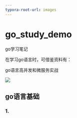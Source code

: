 ```yaml
---
typora-root-url: images
---
```


# go_study_demo
go学习笔记

在学习go语言时，可借鉴资料有：

go语言高并发和微服务实战

![](/../go学习思维导图.png)

## go语言基础

### 1.